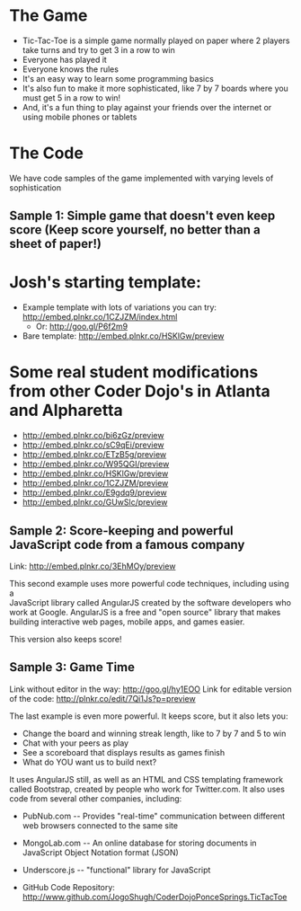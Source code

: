# The Game

* Tic-Tac-Toe is a simple game normally played on paper where 2 players take turns and try to get 3 in a row to win
* Everyone has played it
* Everyone knows the rules
* It's an easy way to learn some programming basics
* It's also fun to make it more sophisticated, like 7 by 7 boards where you must get 5 in a row to win!
* And, it's a fun thing to play against your friends over the internet or using mobile phones or tablets

# The Code

We have code samples of the game implemented with varying levels of sophistication

## Sample 1: Simple game that doesn't even keep score (Keep score yourself, no better than a sheet of paper!)

# Josh's starting template:

* Example template with lots of variations you can try: http://embed.plnkr.co/1CZJZM/index.html
    * Or: http://goo.gl/P6f2m9
* Bare template: http://embed.plnkr.co/HSKlGw/preview

# Some real student modifications from other Coder Dojo's in Atlanta and Alpharetta

* http://embed.plnkr.co/bi6zGz/preview
* http://embed.plnkr.co/sC9qEi/preview
* http://embed.plnkr.co/ETzB5g/preview
* http://embed.plnkr.co/W95QGI/preview
* http://embed.plnkr.co/HSKlGw/preview
* http://embed.plnkr.co/1CZJZM/preview
* http://embed.plnkr.co/E9gdq9/preview
* http://embed.plnkr.co/GUwSlc/preview

## Sample 2: Score-keeping and powerful JavaScript code from a famous company

Link: http://embed.plnkr.co/3EhMOy/preview

This second example uses more powerful code techniques, including using a  
JavaScript library called AngularJS created by the software developers who work at Google.
AngularJS is a free and "open source" library that makes building interactive web pages, mobile apps, and games
easier.

This version also keeps score!

## Sample 3: Game Time

Link without editor in the way: http://goo.gl/hy1EOO
Link for editable version of the code: http://plnkr.co/edit/7Qi1Js?p=preview

The last example is even more powerful. It keeps score, but it also lets you:

* Change the board and winning streak length, like to 7 by 7 and 5 to win
* Chat with your peers as play
* See a scoreboard that displays results as games finish
* What do YOU want us to build next?

It uses AngularJS still, as well as an HTML and CSS templating framework called Bootstrap, created by people who work for Twitter.com. It also uses code from several other
companies, including:

* PubNub.com -- Provides "real-time" communication between different web browsers connected to the same site
* MongoLab.com -- An online database for storing documents in JavaScript Object Notation format (JSON)
* Underscore.js -- "functional" library for JavaScript



* GitHub Code Repository: http://www.github.com/JogoShugh/CoderDojoPonceSprings.TicTacToe



